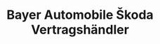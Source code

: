 ---
title: "Bayer Automobile Škoda Vertragshändler"
url: /fuerstenfeldbruck/bayer-automobile-skoda-vertragshaendler/
shop: Autohaus
---